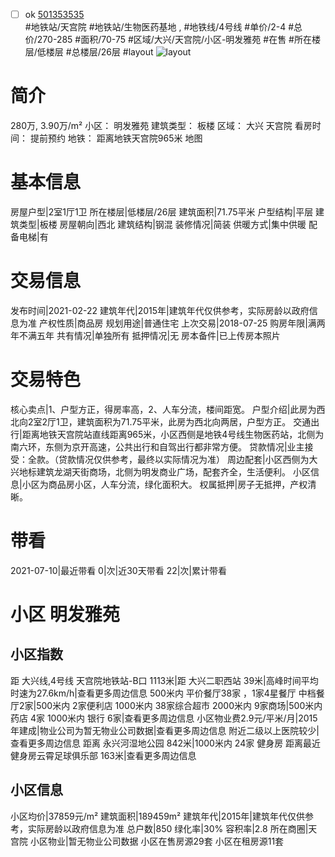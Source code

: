 - [ ] ok [501353535](https://bj.5i5j.com/ershoufang/501353535.html)  
 #地铁站/天宫院 #地铁站/生物医药基地 ,  #地铁线/4号线
#单价/2-4 #总价/270-285 #面积/70-75   #区域/大兴/天宫院/小区-明发雅苑 #在售 #所在楼层/低楼层 #总楼层/26层 #layout 
![layout](http://image2a.5i5j.com/bdir/layout/b82ca0c0ca794276b4f648ea698b7ae5.jpg_P5.jpg) 
# 简介 
 280万,  3.90万/m² 
小区： 明发雅苑
建筑类型： 板楼
区域： 大兴 天宫院
看房时间： 提前预约
地铁： 距离地铁天宫院965米 地图
# 基本信息 
 房屋户型|2室1厅1卫
所在楼层|低楼层/26层
建筑面积|71.75平米
户型结构|平层
建筑类型|板楼
房屋朝向|西北
建筑结构|钢混
装修情况|简装
供暖方式|集中供暖
配备电梯|有
# 交易信息 
 发布时间|2021-02-22
建筑年代|2015年|建筑年代仅供参考，实际房龄以政府信息为准
产权性质|商品房
规划用途|普通住宅
上次交易|2018-07-25
购房年限|满两年不满五年
共有情况|单独所有
抵押情况|无
房本备件|已上传房本照片
# 交易特色 
 核心卖点|1、户型方正，得房率高，2、人车分流，楼间距宽。
户型介绍|此房为西北向2室2厅1卫，建筑面积为71.75平米，此房为西北向两居，户型方正。
交通出行|距离地铁天宫院站直线距离965米，小区西侧是地铁4号线生物医药站，北侧为南六环，东侧为京开高速，公共出行和自驾出行都非常方便。
贷款情况|业主接受：全款。（贷款情况仅供参考，最终以实际情况为准）
周边配套|小区西侧为大兴地标建筑龙湖天街商场，北侧为明发商业广场，配套齐全，生活便利。
小区信息|小区为商品房小区，人车分流，绿化面积大。
权属抵押|房子无抵押，产权清晰。
# 带看 
 2021-07-10|最近带看	 0|次|近30天带看	 22|次|累计带看
# 小区 明发雅苑
## 小区指数 
 距 大兴线,4号线 天宫院地铁站-B口 1113米|距 大兴二职西站 39米|高峰时间平均时速为27.6km/h|查看更多周边信息
500米内 平价餐厅38家 ，1家4星餐厅
中档餐厅2家|500米内 2家便利店
1000米内 38家综合超市
2000米内 9家商场|500米内 药店 4家
1000米内 银行 6家|查看更多周边信息
小区物业费2.9元/平米/月|2015年建成|物业公司为暂无物业公司数据|查看更多周边信息
附近二级以上医院较少|查看更多周边信息
距离 永兴河湿地公园 842米|1000米内 24家 健身房
距离最近健身房云霄足球俱乐部 163米|查看更多周边信息
## 小区信息 
 小区均价|37859元/m²
建筑面积|189459m²
建筑年代|2015年|建筑年代仅供参考，实际房龄以政府信息为准
总户数|850
绿化率|30%
容积率|2.8
所在商圈|天宫院
小区物业|暂无物业公司数据
小区在售房源29套
小区在租房源11套
